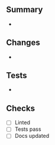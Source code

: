 ## Summary
- 

## Changes
- 

## Tests
- 

## Checks
- [ ] Linted
- [ ] Tests pass
- [ ] Docs updated
